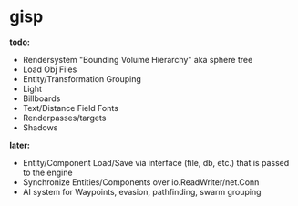 # gisp

__todo:__
* Rendersystem "Bounding Volume Hierarchy" aka sphere tree
* Load Obj Files
* Entity/Transformation Grouping
* Light
* Billboards
* Text/Distance Field Fonts
* Renderpasses/targets
* Shadows

__later:__
* Entity/Component Load/Save via interface (file, db, etc.) that is passed to the engine
* Synchronize Entities/Components over io.ReadWriter/net.Conn
* AI system for Waypoints, evasion, pathfinding, swarm grouping
